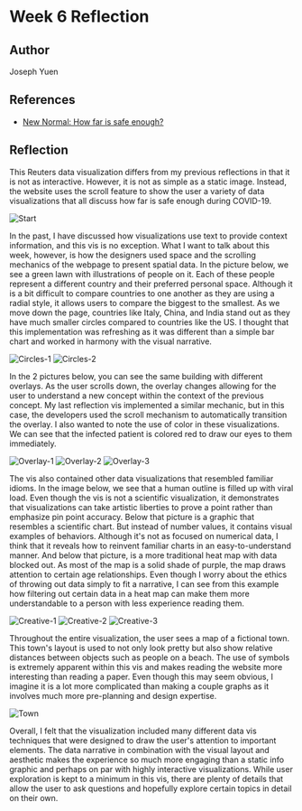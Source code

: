 Week 6 Reflection
===

Author
---
Joseph Yuen

References
---
- [New Normal: How far is safe enough?](https://graphics.reuters.com/HEALTH-CORONAVIRUS/SOCIALDISTANCING/qzjvqenmyvx/)

Reflection
---

This Reuters data visualization differs from my previous reflections in that it is not as interactive. However, it is not as simple as a static image. Instead, the website uses the scroll feature to show the user a variety of data visualizations that all discuss how far is safe enough during COVID-19. 

![Start](images/reflection6-1.png)


In the past, I have discussed how visualizations use text to provide context information, and this vis is no exception. What I want to talk about this week, however, is how the designers used space and the scrolling mechanics of the webpage to present spatial data. In the picture below, we see a green lawn with illustrations of people on it. Each of these people represent a different country and their preferred personal space. Although it is a bit difficult to compare countries to one another as they are using a radial style, it allows users to compare the biggest to the smallest. As we move down the page, countries like Italy, China, and India stand out as they have much smaller circles compared to countries like the US. I thought that this implementation was refreshing as it was different than a simple bar chart and worked in harmony with the visual narrative.

![Circles-1](images/reflection6-2.png)
![Circles-2](images/reflection6-3.png)

In the 2 pictures below, you can see the same building with different overlays. As the user scrolls down, the overlay changes allowing for the user to understand a new concept within the context of the previous concept. My last reflection vis implemented a similar mechanic, but in this case, the developers used the scroll mechanism to automatically transition the overlay. I also wanted to note the use of color in these visualizations. We can see that the infected patient is colored red to draw our eyes to them immediately. 

![Overlay-1](images/reflection6-6.png)
![Overlay-2](images/reflection6-7.png)
![Overlay-3](images/reflection6-8.png)

The vis also contained other data visualizations that resembled familiar idioms. In the image below, we see that a human outline is  filled up with viral load. Even though the vis is not a scientific visualization, it demonstrates that visualizations can take artistic liberties to prove a point rather than emphasize pin point accuracy. Below that picture is a graphic that resembles a scientific chart. But instead of number values, it contains visual examples of behaviors. Although it's not as focused on numerical data, I think that it reveals how to reinvent familiar charts in an easy-to-understand manner. And below that picture, is a more traditional heat map with data blocked out. As most of the map is a solid shade of purple, the map draws attention to certain age relationships. Even though I worry about the ethics of throwing out data simply to fit a narrative, I can see from this example how filtering out certain data in a heat map can make them more understandable to a person with less experience reading them. 

![Creative-1](images/reflection6-4.png)
![Creative-2](images/reflection6-5.png)
![Creative-3](images/reflection6-9.png)

Throughout the entire visualization, the user sees a map of a fictional town. This town's layout is used to not only look pretty but also show relative distances between objects such as people on a beach. The use of symbols is extremely apparent within this vis and makes reading the website more interesting than reading a paper. Even though this may seem obvious, I imagine it is a lot more complicated than making a couple graphs as it involves much more pre-planning and design expertise.

![Town](images/reflection6-10.png)

Overall, I felt that the visualization included many different data vis techniques that were designed to draw the user's attention to important elements. The data narrative in combination with the visual layout and aesthetic makes the experience so much more engaging than a static info graphic and perhaps on par with highly interactive visualizations. While user exploration is kept to a minimum in this vis, there are plenty of details that allow the user to ask questions and hopefully explore certain topics in detail on their own. 